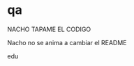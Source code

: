 # qa
NACHO TAPAME EL CODIGO

Nacho no se anima a cambiar el README





































































































































































































































































































































































































































































































































































































































































































































































































































































































































































































edu
